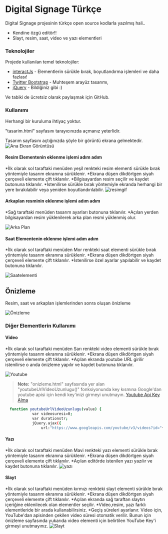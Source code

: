 # Digital Signage Türkçe 


Digital Signage projesinin türkçe open source kodlarla yazılmış hali..

  - Kendine özgü editör!!
  - Slayt, resim, saat, video ve yazı elementleri
 


### Teknolojiler

Projede kullanılan temel teknolojiler:

* [interactJs] - Elementlerin sürükle bırak, boyutlandırma işlemleri ve daha fazlası!
* [Twitter Bootstrap] - Muhteşem arayüz tasarımı,
* [jQuery] - Bildiğiniz gibi :)

Ve tabiki de ücretsiz olarak paylaşmak için GitHub.

### Kullanımı

Herhangi bir kuruluma ihtiyaç yoktur.

"tasarim.html" sayfasını tarayıcınızda açmanız yeterlidir.
 
 Tasarım sayfasını açtığınızda şöyle bir görüntü ekrana gelmektedir.
 ![Ana Ekran Görüntüsü](https://i.hizliresim.com/nWbD65.png)

#### Resim Elementenin eklenme işlemi adım adım

*İlk olarak sol taraftaki menüden yeşil renkteki resim elementi sürükle bırak yöntemiyle tasarım ekranına sürüklenir.
*Ekrana düşen dikdörtgen siyah çerçeveli elemente çift tıklanılır.
*Bilgisayardan resim seçilir ve kaydet butonuna tıklanılır.
*İstenilirse sürükle bırak yöntemiyle ekranda herhangi bir yere bırakılabilir veya yeniden boyutlandırılabilir.
![resimgif](http://i.picasion.com/pic86/18d02371c26b807b7a253dc86380de42.gif)

#### Arkaplan resminin eklenme işlemi adım adım

*Sağ taraftaki menüden tasarım ayarları butonuna tıklanılır.
*Açılan yerden bilgisayardan resim yüklenilerek arka plan resmi yüklenmiş olur.

![Arka Plan](http://i.picasion.com/pic86/4cd85b857ef70a38efc7bbe857b613c0.gif)


#### Saat Elementenin eklenme işlemi adım adım

*İlk olarak sol taraftaki menüden Mor renkteki saat elementi sürükle bırak yöntemiyle tasarım ekranına sürüklenir.
*Ekrana düşen dikdörtgen siyah çerçeveli elemente çift tıklanılır.
*İstenilirse özel ayarlar yapılabilir ve kaydet butonuna tıklanılır.

![Saatelementi](http://i.picasion.com/pic86/6f3d8e3ae93305c55f82e0186792c612.gif)

## Önizleme

Resim, saat ve arkaplan işlemlerinden sonra oluşan önizleme

![Önizleme](https://i.hizliresim.com/9dYz2o.png)

### Diğer Elementlerin Kullanımı


#### Video

*İlk olarak sol taraftaki menüden Sarı renkteki video elementi sürükle bırak yöntemiyle tasarım ekranına sürüklenir.
*Ekrana düşen dikdörtgen siyah çerçeveli elemente çift tıklanılır.
*Açılan ekranda youtube URL girilir istenilirse o anda önizleme yapılır ve kaydet butonuna tıklanılır.

![Youtube](http://i.picasion.com/pic86/c04fedcadbba2f2d20ded30673f590ad.gif)

> **Note:** "onizleme.html" sayfasında yer alan "youtubeUrlVideoUzunlugu()" fonksiyonunda key kısmına Google'dan youtube apisi için kendi key'inizi girmeyi unutmayın. [Youtube Api Key Alma](https://developers.google.com/youtube/v3/getting-started)  
```sh
  function youtubeUrlVideoUzunlugu(value) {
            var videosuresi=0;
            var durationstr;
            jQuery.ajax({
                url:"https://www.googleapis.com/youtube/v3/videos?id="+value+"&part=contentDetails&key=",
```
#### Yazı

*İlk olarak sol taraftaki menüden Mavi renkteki yazı elementi sürükle bırak yöntemiyle tasarım ekranına sürüklenir.
*Ekrana düşen dikdörtgen siyah çerçeveli elemente çift tıklanılır.
*Açılan editörde istenilen yazı yazılır ve kaydet butonuna tıklanılır.
![yazı](http://i.picasion.com/pic86/dc913edacf550f0f83824cc6aa2b30b1.gif)

#### Slayt

*İlk olarak sol taraftaki menüden kırmızı renkteki slayt elementi sürükle bırak yöntemiyle tasarım ekranına sürüklenir.
*Ekrana düşen dikdörtgen siyah çerçeveli elemente çift tıklanılır.
*Açılan ekranda sağ taraftan slaytın içeriğine eklenilecek olan elementler seçilir.
*Video,resim, yazı farklı elementleride bir arada kullanabilirsiniz. 
*Geçiş süreleri ayarlanır. Video için, YouTube'dan apisinden çekilen video süresi otomatik verilir. Bunun için önizleme sayfasında yukarıda video elementi için belirtilen YouTube Key'i girmeyi unutmayınız.
![Slayt](http://i.picasion.com/pic86/fb2736e1e0d26acb2df3a860b2e1fd8a.gif)










   [interactJs]: <http://interactjs.io/>
   [Twitter Bootstrap]: <http://twitter.github.com/bootstrap/>
   [jQuery]: <http://jquery.com>
